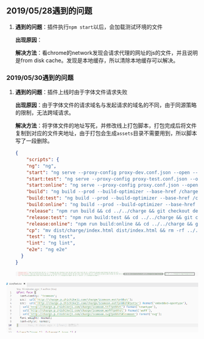 ## 2019/05/28遇到的问题

1. **遇到的问题**：插件执行`npm start`以后，会加载测试环境的文件

   **出现原因**：

   **解决方法**：看chrome的network发现会请求代理的网址的js的文件，并且说明是from disk cache。发现是本地缓存，所以清除本地缓存可以解决。

### 2019/05/30遇到的问题

1. **遇到的问题**：插件上线时由于字体文件请求失败

   **出现原因**：由于字体文件的请求域名与发起请求的域名的不同，由于同源策略的限制，无法跨域请求。

   **解决方法**：将字体文件的地址写死，并修改线上打包脚本，打包完成后将文件复制到对应的文件夹地址，由于打包会生成`assets`目录不需要用到，所以脚本写了一段删除。

   ```json
   {
       "scripts": {
       "ng": "ng",
       "start": "ng serve --proxy-config proxy-dev.conf.json --open --port 4201 --aot",
       "start:test": "ng serve --proxy-config proxy-test.conf.json --open --port 4201 --aot",
       "start:online": "ng serve --proxy-config proxy.conf.json --open --port 4201 --aot",
       "build": "ng build --prod --build-optimizer --base-href /charge/ --deploy-url http://charge.p-dev.zhichikeji.com/charge/ --aot",
       "build:test": "ng build --prod --build-optimizer --base-href /charge/ --deploy-url http://charge.p-test.zhichikeji.com/charge/ --aot",
       "build:online": "ng build --prod --build-optimizer --base-href /charge/ --deploy-url http://pstatic.zhichikeji.com/charge/ --aot",
       "release": "npm run build && cd ../../charge && git checkout develop && git pull root develop && cd ../official_plugins_mgt/charge && npm run cp",
       "release:test": "npm run build:test && cd ../../charge && git checkout test && git pull root test && cd ../official_plugins_mgt/charge && npm run cp",
       "release:online": "npm run build:online && cd ../../charge && git checkout master && git pull root master && cd ../official_plugins_mgt/charge && npm run cp && cp -r ./src/assets/fonts/* ../../charge/src/www/charge/ && rm -rf ../../charge/src/www/charge/assets",
       "cp": "mv dist/charge/index.html dist/index.html && rm -rf ../../charge/src/www/* && cp -r dist/* ../../charge/src/www/",
       "test": "ng test",
       "lint": "ng lint",
       "e2e": "ng e2e"
     }
   }
   ```

   

   ![20190530-1](.\images\20190530-1.jpg)

![20190530-2](.\images\20190530-2.jpg)